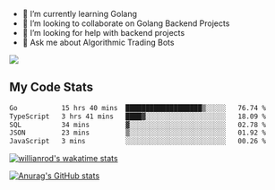 
- 🌱 I’m currently learning Golang
- 👯 I’m looking to collaborate on Golang Backend Projects
- 🤔 I’m looking for help with backend projects
- 💬 Ask me about Algorithmic Trading Bots

![](https://github-profile-trophy.vercel.app/?username=kevinbarrero)

## My Code Stats

<!--START_SECTION:waka-->

```txt
Go           15 hrs 40 mins  ███████████████████▒░░░░░   76.74 %
TypeScript   3 hrs 41 mins   ████▓░░░░░░░░░░░░░░░░░░░░   18.09 %
SQL          34 mins         ▓░░░░░░░░░░░░░░░░░░░░░░░░   02.78 %
JSON         23 mins         ▒░░░░░░░░░░░░░░░░░░░░░░░░   01.92 %
JavaScript   3 mins          ░░░░░░░░░░░░░░░░░░░░░░░░░   00.26 %
```

<!--END_SECTION:waka-->

[![willianrod's wakatime stats](https://github-readme-stats.vercel.app/api/wakatime?username=holdandup&layout=compact&theme=react&custom_title=Wakatime%20All%20Time%20Stats&langs_count=8)](https://github.com/anuraghazra/github-readme-stats)

[![Anurag's GitHub stats](https://github-readme-stats.vercel.app/api?username=Kevinbarrero)](https://github.com/anuraghazra/github-readme-stats)





